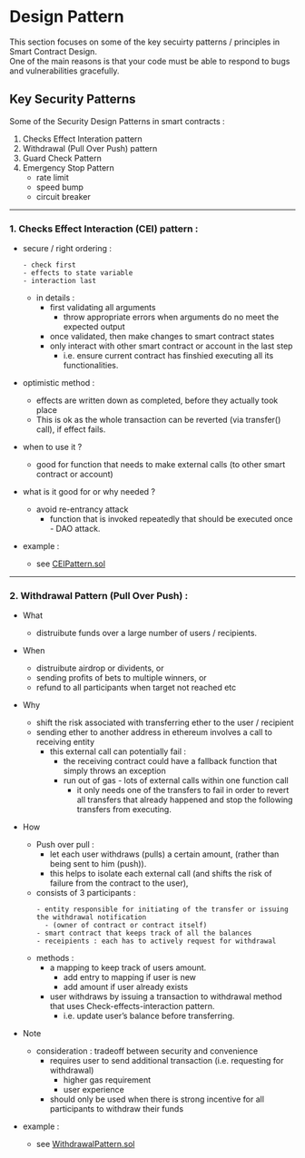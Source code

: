 # Design Pattern

This section focuses on some of the key secuirty patterns / principles in Smart Contract Design.  
One of the main reasons is that your code must be able to respond to bugs and vulnerabilities gracefully.

## Key Security Patterns

Some of the Security Design Patterns in smart contracts :
1. Checks Effect Interation pattern
2. Withdrawal (Pull Over Push) pattern
3. Guard Check Pattern
4. Emergency Stop Pattern
   - rate limit
   - speed bump
   - circuit breaker


--------

### 1. Checks Effect Interaction (CEI) pattern :
- secure / right ordering :
  ```
  - check first
  - effects to state variable
  - interaction last
  ```
  - in details :
    - first validating all arguments 
      - throw appropriate errors when arguments do no meet the expected output
    - once validated, then make changes to smart contract states
    - only interact with other smart contract or account in the last step
      - i.e. ensure current contract has finshied executing all its functionalities.

- optimistic method :
  - effects are written down as completed, before they actually took place
  - This is ok as the whole transaction can be reverted (via transfer() call), if effect fails. 

- when to use it ?
  - good for function that needs to make external calls (to other smart contract or account)

- what is it good for or why needed ?
  - avoid re-entrancy attack
    - function that is invoked repeatedly that should be executed once - DAO attack.

- example :
  - see [CEIPattern.sol](https://github.com/dtan1/designpattern/blob/main/CEIPattern.sol)

-----
### 2. Withdrawal Pattern (Pull Over Push) :
- What
  - distruibute funds over a large number of users / recipients. 

- When
  - distruibute airdrop or dividents, or
  - sending profits of bets to multiple winners, or
  - refund to all participants when target not reached etc

- Why 
  - shift the risk associated with transferring ether to the user / recipient
  - sending ether to another address in ethereum involves a call to receiving entity
    - this external call can potentially fail :
      - the receiving contract could have a fallback function that simply throws an exception
      - run out of gas - lots of external calls within one function call
        - it only needs one of the transfers to fail in order to revert all transfers that already happened and stop the following transfers from executing.
              
- How
  - Push over pull :
    - let each user withdraws (pulls) a certain amount, (rather than being sent to him (push)).
    - this helps to isolate each external call (and shifts the risk of failure from the contract to the user),
  - consists of 3 participants :
    ```
    - entity responsible for initiating of the transfer or issuing the withdrawal notification 
      - (owner of contract or contract itself)
    - smart contract that keeps track of all the balances
    - receipients : each has to actively request for withdrawal
    ```
  - methods :
    - a mapping to keep track of users amount.
      - add entry to mapping if user is new
      - add amount if user already exists
    - user withdraws by issuing a transaction to withdrawal method that uses Check-effects-interaction pattern.
      - i.e. update user’s balance before transferring.

- Note
  - consideration : tradeoff between security and convenience
    - requires user to send additional transaction  (i.e. requesting for withdrawal)
      - higher gas requirement
      - user experience
    - should only be used when there is strong incentive for all participants to withdraw their funds
 
- example :
  - see [WithdrawalPattern.sol](https://github.com/dtan1/designpattern/blob/main/WithdrawalPattern.sol)




